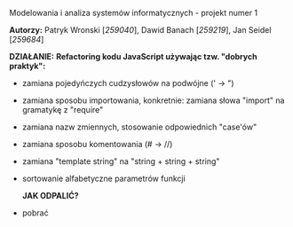 Modelowania i analiza systemów informatycznych - projekt numer 1 

**Autorzy:** Patryk Wronski [_259040_], Dawid Banach [_259219_], Jan Seidel [_259684_]

**DZIAŁANIE:**
**Refactoring kodu JavaScript używając tzw. "dobrych praktyk":**
- zamiana pojedyńczych cudzysłowów na podwójne (' -> ") 
- zamiana sposobu importowania, konkretnie: zamiana słowa "import" na gramatykę z "require" 
- zamiana nazw zmiennych, stosowanie odpowiednich "case'ów"
- zamiana sposobu komentowania (# -> //)
- zamiana "template string" na "string + string + string"
- sortowanie alfabetyczne parametrów funkcji

  **JAK ODPALIĆ?**
- pobrać 
